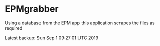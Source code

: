 # EPMgrabber
Using a database from the EPM app this application scrapes the files as required


Latest backup: Sun Sep 1 09:27:01 UTC 2019
